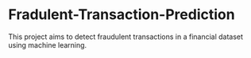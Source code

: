 # Fradulent-Transaction-Prediction
This project aims to detect fraudulent transactions in a financial dataset using machine learning.
